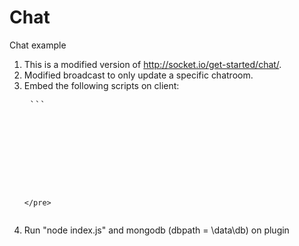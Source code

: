 Chat
=========

Chat example

1. This is a modified version of http://socket.io/get-started/chat/.
2. Modified broadcast to only update a specific chatroom.
3. Embed the following scripts on client:
    <pre>
    ```
    <script type="text/javascript" src="/js/jquery-1.10.2.js"></script>
    <script src="http://localhost:3000/socket.io/socket.io.js"></script>
    <script type="text/javascript" src="<path-to-plugin-domain>/public/javascripts/chat.js"></script>
    <script type="text/javascript">
      $(function(){ $('#chat').initChat(<chatroom-name>); });
    </script>
    ```
    </pre>
4. Run "node index.js" and mongodb (dbpath = \data\db) on plugin
